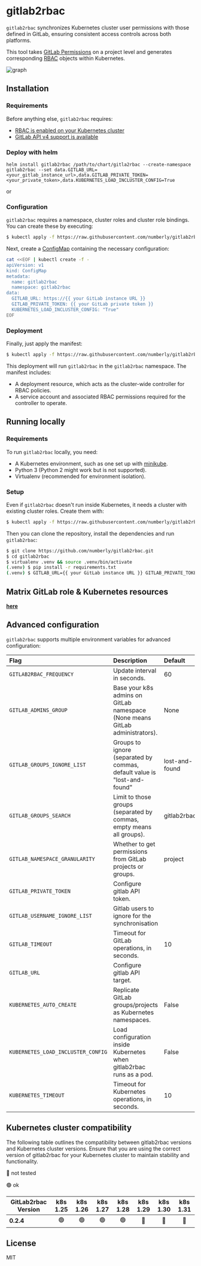 # gitlab2rbac
`gitlab2rbac` synchronizes Kubernetes cluster user permissions with those defined in GitLab, ensuring consistent access controls across both platforms.

This tool takes [GitLab Permissions](https://docs.gitlab.com/ee/user/permissions.html) on a project level and generates corresponding [RBAC](https://kubernetes.io/docs/reference/access-authn-authz/rbac/) objects within Kubernetes.

![graph](graph.png)

## Installation
### Requirements
Before anything else, `gitlab2rbac` requires:

* [RBAC is enabled on your Kubernetes cluster](https://kubernetes.io/docs/reference/access-authn-authz/rbac/)
* [GitLab API v4 support is available](https://docs.gitlab.com/ee/api/rest/)

### Deploy with helm

```
helm install gitlab2rbac /path/to/chart/gitla2rbac --create-namespace gitlab2rbac --set data.GITLAB_URL=<your_gitlab_instance_url>,data.GITLAB_PRIVATE_TOKEN=<your_private_token>,data.KUBERNETES_LOAD_INCLUSTER_CONFIG=True
```

or

### Configuration
`gitlab2rbac` requires a namespace, cluster roles and cluster role bindings. You can create these by executing:

```sh
$ kubectl apply -f https://raw.githubusercontent.com/numberly/gitlab2rbac/master/deploy/configuration.yaml
```

Next, create a [ConfigMap](https://kubernetes.io/docs/tasks/configure-pod-container/configure-pod-configmap/) containing the necessary configuration:

```sh
cat <<EOF | kubectl create -f -
apiVersion: v1
kind: ConfigMap
metadata:
  name: gitlab2rbac
  namespace: gitlab2rbac
data:
  GITLAB_URL: https://{{ your GitLab instance URL }}
  GITLAB_PRIVATE_TOKEN: {{ your GitLab private token }}
  KUBERNETES_LOAD_INCLUSTER_CONFIG: "True"
EOF
```

### Deployment
Finally, just apply the manifest:

```sh
$ kubectl apply -f https://raw.githubusercontent.com/numberly/gitlab2rbac/master/deploy/gitlab2rbac.yaml
```

This deployment will run `gitlab2rbac` in the `gitlab2rbac` namespace. The manifest includes:

* A deployment resource, which acts as the cluster-wide controller for RBAC policies.
* A service account and associated RBAC permissions required for the controller to operate.

## Running locally
### Requirements
To run `gitlab2rbac` locally, you need:

* A Kubernetes environment, such as one set up with [minikube](https://minikube.sigs.k8s.io/docs/).
* Python 3 (Python 2 might work but is not supported).
* Virtualenv (recommended for environment isolation).

### Setup
Even if `gitlab2rbac` doesn't run inside Kubernetes, it needs a cluster with existing cluster roles. Create them with:

```sh
$ kubectl apply -f https://raw.githubusercontent.com/numberly/gitlab2rbac/master/deploy/configuration.yaml
```

Then you can clone the repository, install the dependencies and run `gitlab2rbac`:

```sh
$ git clone https://github.com/numberly/gitlab2rbac.git
$ cd gitlab2rbac
$ virtualenv .venv && source .venv/bin/activate
(.venv) $ pip install -r requirements.txt
(.venv) $ GITLAB_URL={{ your GitLab instance URL }} GITLAB_PRIVATE_TOKEN={{ your GitLab private token }} python gitlab2rbac.py
```

## Matrix GitLab role & Kubernetes resources
**[here](./docs/matrix.md)**

## Advanced configuration
`gitlab2rbac` supports multiple environment variables for advanced configuration:

| Flag                                | Description                                                                 | Default		|
|:------------------------------------|:----------------------------------------------------------------------------|:------------------|
|`GITLAB2RBAC_FREQUENCY`              |Update interval in seconds.                                                  |60			|
|`GITLAB_ADMINS_GROUP`                |Base your k8s admins on GitLab namespace (None means GitLab administrators). |None		|
|`GITLAB_GROUPS_IGNORE_LIST`	      |Groups to ignore (separated by commas, default value is "lost-and-found"	    |lost-and-found	|
|`GITLAB_GROUPS_SEARCH`               |Limit to those groups (separated by commas, empty means all groups).         |gitlab2rbac 	|
|`GITLAB_NAMESPACE_GRANULARITY`       |Whether to get permissions from GitLab projects or groups.                   |project     	|
|`GITLAB_PRIVATE_TOKEN`               |Configure gitlab API token.                                                  |            	|
|`GITLAB_USERNAME_IGNORE_LIST`	      |Gitlab users to ignore for the synchronisation				    |			|
|`GITLAB_TIMEOUT`                     |Timeout for GitLab operations, in seconds.                                   |10          	|
|`GITLAB_URL`                         |Configure gitlab API target.                                                 |            	|
|`KUBERNETES_AUTO_CREATE`             |Replicate GitLab groups/projects as Kubernetes namespaces.                   |False       	|
|`KUBERNETES_LOAD_INCLUSTER_CONFIG`   |Load configuration inside Kubernetes when gitlab2rbac runs as a pod.         |False       	|
|`KUBERNETES_TIMEOUT`                 |Timeout for Kubernetes operations, in seconds.                               |10          	|

## Kubernetes cluster compatibility

The following table outlines the compatibility between gitlab2rbac versions and Kubernetes cluster versions. Ensure that you are using the correct version of gitlab2rbac for your Kubernetes cluster to maintain stability and functionality.

:construction: not tested

:green_circle: ok

| GitLab2rbac Version   | k8s 1.25 | k8s 1.26 | k8s 1.27 | k8s 1.28 | k8s 1.29 | k8s 1.30 | k8s 1.31 |
|-------------------|:-----------:|:-----------:|:-----------:|:-----------:|:-----------:|:-----------:|:-----------:|
| **0.2.4**    |      :green_circle:       |      :green_circle:       |      :green_circle:      |      :green_circle:      |      :construction:       |      :construction:       |      :construction:       |

## License
MIT
